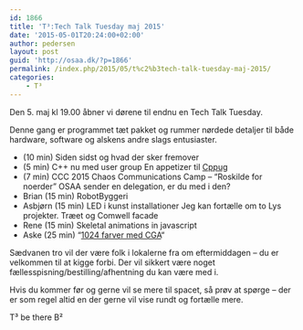 ```yaml
---
id: 1866
title: 'T³:Tech Talk Tuesday maj 2015'
date: '2015-05-01T20:24:00+02:00'
author: pedersen
layout: post
guid: 'http://osaa.dk/?p=1866'
permalink: /index.php/2015/05/t%c2%b3tech-talk-tuesday-maj-2015/
categories:
    - T³
---
```


Den 5. maj kl 19.00 åbner vi dørene til endnu en Tech Talk Tuesday.

Denne gang er programmet tæt pakket og rummer nørdede detaljer til både hardware, software og alskens andre slags entusiaster.

- (10 min) Siden sidst og hvad der sker fremover
- (5 min) C++ nu med user group En appetizer til [Cppug](https://www.osaa.dk//wiki/index.php/Cppug)
- (7 min) CCC 2015 Chaos Communications Camp – “Roskilde for noerder” OSAA sender en delegation, er du med i den?
- Brian (15 min) RobotByggeri
- Asbjørn (15 min) LED i kunst installationer Jeg kan fortælle om to Lys projekter. Træet og Comwell facade
- Rene (15 min) Skeletal animations in javascript
- Aske (25 min) “[1024 farver med CGA](http://trixter.oldskool.org/2015/04/07/8088-mph-we-break-all-your-emulators/)“

Sædvanen tro vil der være folk i lokalerne fra om eftermiddagen – du er velkommen til at kigge forbi. Der vil sikkert være noget fællesspisning/bestilling/afhentning du kan være med i.

Hvis du kommer før og gerne vil se mere til spacet, så prøv at spørge – der er som regel altid en der gerne vil vise rundt og fortælle mere.

T³ be there B²